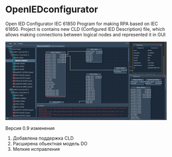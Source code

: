 # OpenIEDconfigurator
Open IED Configurator IEC 61850
Program for making RPA based on IEC 61850. 
Project is contains new CLD (Configured IED Description) file, which allows making connections between logical nodes and represented it in GUI


![alt text](screenshot.png "Open IED Configurator GUI")

Версия 0.9 изменения
1. Добавлена поддержка CLD
2. Расширена обьектная модель DO 
3. Мелкие исправления
